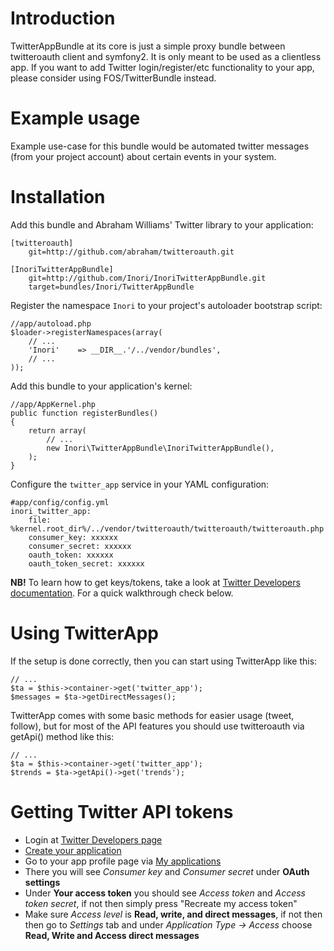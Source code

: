 # Introduction

TwitterAppBundle at its core is just a simple proxy bundle between twitteroauth client and symfony2.
It is only meant to be used as a clientless app. If you want to add Twitter login/register/etc functionality to your app, please consider using FOS/TwitterBundle instead.

# Example usage
Example use-case for this bundle would be automated twitter messages (from your project account) about certain events in your system.


# Installation

Add this bundle and Abraham Williams' Twitter library to your application:

    [twitteroauth]
        git=http://github.com/abraham/twitteroauth.git

    [InoriTwitterAppBundle]
        git=http://github.com/Inori/InoriTwitterAppBundle.git
        target=bundles/Inori/TwitterAppBundle

Register the namespace `Inori` to your project's autoloader bootstrap script:

    //app/autoload.php
    $loader->registerNamespaces(array(
        // ...
        'Inori'    => __DIR__.'/../vendor/bundles',
        // ...
    ));

Add this bundle to your application's kernel:

    //app/AppKernel.php
    public function registerBundles()
    {
        return array(
            // ...
            new Inori\TwitterAppBundle\InoriTwitterAppBundle(),
        );
    }

Configure the `twitter_app` service in your YAML configuration:

    #app/config/config.yml
    inori_twitter_app:
        file: %kernel.root_dir%/../vendor/twitteroauth/twitteroauth/twitteroauth.php
        consumer_key: xxxxxx
        consumer_secret: xxxxxx
        oauth_token: xxxxxx
        oauth_token_secret: xxxxxx

**NB!** To learn how to get keys/tokens, take a look at [Twitter Developers documentation](https://dev.twitter.com/docs). For a quick walkthrough check below.

# Using TwitterApp

If the setup is done correctly, then you can start using TwitterApp like this:

    // ...
    $ta = $this->container->get('twitter_app');
    $messages = $ta->getDirectMessages();

TwitterApp comes with some basic methods for easier usage (tweet, follow),
but for most of the API features you should use twitteroauth via getApi() method like this:

    // ...
    $ta = $this->container->get('twitter_app');
    $trends = $ta->getApi()->get('trends');

# Getting Twitter API tokens
* Login at [Twitter Developers page](https://dev.twitter.com/user/login)
* [Create your application](https://dev.twitter.com/apps/new)
* Go to your app profile page via [My applications](https://dev.twitter.com/apps)
* There you will see *Consumer key* and *Consumer secret* under **OAuth settings**
* Under **Your access token** you should see *Access token* and *Access token secret*, if not then simply press "Recreate my access token"
* Make sure *Access level* is **Read, write, and direct messages**, if not then then go to *Settings* tab and under *Application Type -> Access* choose **Read, Write and Access direct messages**